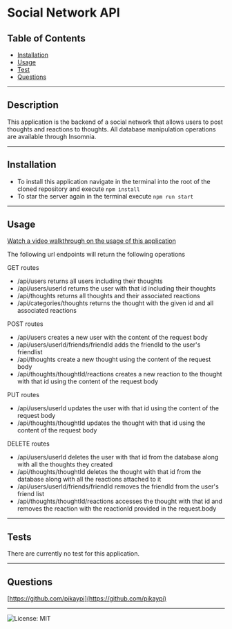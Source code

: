 # Social Network API

## Table of Contents

- [Installation](#installation)
- [Usage](#usage)
- [Test](#tests)
- [Questions](#questions)

---
## Description
This application is the backend of a social network that allows users to post thoughts and reactions to thoughts. All database manipulation operations are available through Insomnia.

---
## Installation
- To install this application navigate in the terminal into the root of the cloned repository and execute ```npm install```
- To star the server again in the terminal execute ```npm run start```

---
## Usage
[Watch a video walkthrough on the usage of this application](https://drive.google.com/file/d/1IQl1fOy9EJzECZeVXwTzk_nfuaSXbhTs/view)

The following url endpoints will return the following operations

GET routes
- /api/users returns all users including their thoughts
- /api/users/userId returns the user with that id including their thoughts
- /api/thoughts returns all thoughts and their associated reactions
- /api/categories/thoughts returns the thought with the given id and all associated reactions


POST routes
- /api/users creates a new user with the content of the request body
- /api/users/userId/friends/friendId adds the friendId to the user's friendlist
- /api/thoughts create a new thought using the content of the request body
- /api/thoughts/thoughtId/reactions creates a new reaction to the thought with that id using the content of the request body

PUT routes
- /api/users/userId updates the user with that id using the content of the request body
- /api/thoughts/thoughtId updates the thought with that id using the content of the request body 

DELETE routes
- /api/users/userId deletes the user with that id from the database along with all the thoughts they created
- /api/thoughts/thoughtId deletes the thought with that id from the database along with all the reactions attached to it
- /api/users/userId/friends/friendId removes the friendId from the user's friend list
- /api/thoughts/thoughtId/reactions accesses the thought with that id and removes the reaction with the reactionId provided in the request.body

---
## Tests
There are currently no test for this application.

---
## Questions
[https://github.com/pikaypi](https://github.com/pikaypi)

---
![License: MIT](https://img.shields.io/badge/License-MIT-yellow.svg)
